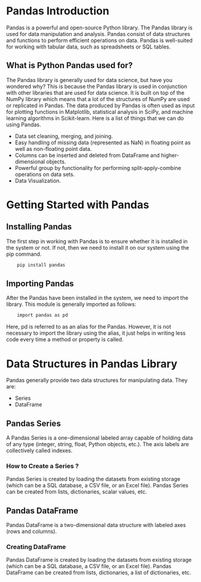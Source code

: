 # Pandas Introduction
Pandas is a powerful and open-source Python library. The Pandas library is used for data manipulation and analysis. Pandas consist of data structures and functions to perform efficient operations on data.
Pandas is well-suited for working with tabular data, such as spreadsheets or SQL tables.

## What is Python Pandas used for?
The Pandas library is generally used for data science, but have you wondered why? This is because the Pandas library is used in conjunction with other libraries that are used for data science. It is built on top of the NumPy library which means that a lot of the structures of NumPy are used or replicated in Pandas.
The data produced by Pandas is often used as input for plotting functions in Matplotlib, statistical analysis in SciPy, and machine learning algorithms in Scikit-learn.
Here is a list of things that we can do using Pandas.
* Data set cleaning, merging, and joining.
* Easy handling of missing data (represented as NaN) in floating point as well as non-floating point data.
* Columns can be inserted and deleted from DataFrame and higher-dimensional objects.
* Powerful group by functionality for performing split-apply-combine operations on data sets.
* Data Visualization.

# Getting Started with Pandas
## Installing Pandas
The first step in working with Pandas is to ensure whether it is installed in the system or not.  If not, then we need to install it on our system using the pip command.

```bash
    pip install pandas
```

## Importing Pandas
After the Pandas have been installed in the system, we need to import the library. This module is generally imported as follows:

```bash
    import pandas as pd
```
Here, pd is referred to as an alias for the Pandas. However, it is not necessary to import the library using the alias, it just helps in writing less code every time a method or property is called. 


# Data Structures in Pandas Library
Pandas generally provide two data structures for manipulating data. They are:
* Series
* DataFrame

## Pandas Series
A Pandas Series is a one-dimensional labeled array capable of holding data of any type (integer, string, float, Python objects, etc.). The axis labels are collectively called indexes.

### How to Create a Series ?
Pandas Series is created by loading the datasets from existing storage (which can be a SQL database, a CSV file, or an Excel file).
Pandas Series can be created from lists, dictionaries, scalar values, etc.

## Pandas DataFrame
Pandas DataFrame is a two-dimensional data structure with labeled axes (rows and columns).

### Creating DataFrame
Pandas DataFrame is created by loading the datasets from existing storage (which can be a SQL database, a CSV file, or an Excel file).
Pandas DataFrame can be created from lists, dictionaries, a list of dictionaries, etc.


